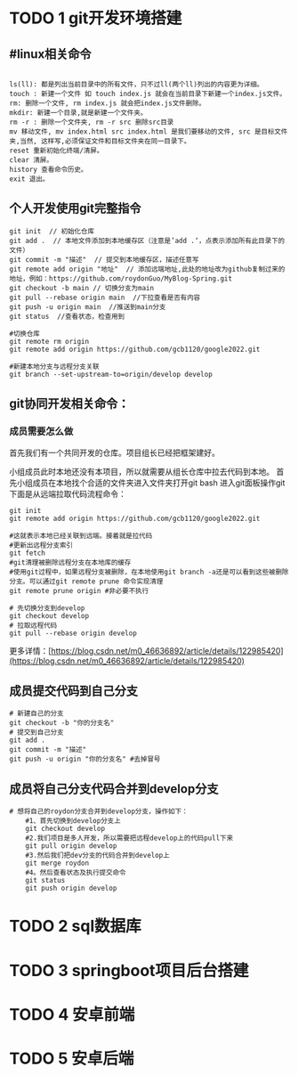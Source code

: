 



# TODO 1 git开发环境搭建

## #linux相关命令

```shell

ls(ll): 都是列出当前目录中的所有文件，只不过ll(两个ll)列出的内容更为详细。
touch : 新建一个文件 如 touch index.js 就会在当前目录下新建一个index.js文件。
rm: 删除一个文件, rm index.js 就会把index.js文件删除。
mkdir: 新建一个目录,就是新建一个文件夹。
rm -r : 删除一个文件夹, rm -r src 删除src目录
mv 移动文件, mv index.html src index.html 是我们要移动的文件, src 是目标文件夹,当然, 这样写,必须保证文件和目标文件夹在同一目录下。
reset 重新初始化终端/清屏。
clear 清屏。
history 查看命令历史。
exit 退出。
```


## 个人开发使用git完整指令

```shell
git init  // 初始化仓库
git add .  // 本地文件添加到本地缓存区（注意是’add .‘，点表示添加所有此目录下的文件）
git commit -m "描述"  // 提交到本地缓存区，描述任意写
git remote add origin "地址"  // 添加远端地址,此处的地址改为github复制过来的地址，例如：https://github.com/roydonGuo/MyBlog-Spring.git
git checkout -b main // 切换分支为main
git pull --rebase origin main  //下拉查看是否有内容
git push -u origin main  //推送到main分支
git status  //查看状态，检查用到
```

```shell
#切换仓库
git remote rm origin
git remote add origin https://github.com/gcb1120/google2022.git

#新建本地分支与远程分支关联
git branch --set-upstream-to=origin/develop develop
```
## git协同开发相关命令：


### 成员需要怎么做
首先我们有一个共同开发的仓库。项目组长已经把框架建好。

小组成员此时本地还没有本项目，所以就需要从组长仓库中拉去代码到本地。
首先小组成员在本地找个合适的文件夹进入文件夹打开git bash 进入git面板操作git
下面是从远端拉取代码流程命令：

```shell
git init
git remote add origin https://github.com/gcb1120/google2022.git

#这就表示本地已经关联到远端。接着就是拉代码
#更新出远程分支索引
git fetch
#git清理被删除远程分支在本地库的缓存 
#使用git过程中，如果远程分支被删除，在本地使用git branch -a还是可以看到这些被删除分支。可以通过git remote prune 命令实现清理
git remote prune origin #非必要不执行

# 先切换分支到develop
git checkout develop
# 拉取远程代码
git pull --rebase origin develop
```
更多详情：[https://blog.csdn.net/m0_46636892/article/details/122985420](https://blog.csdn.net/m0_46636892/article/details/122985420)

## 成员提交代码到自己分支
```shell
# 新建自己的分支
git checkout -b "你的分支名"
# 提交到自己分支
git add .
git commit -m "描述"
git push -u origin "你的分支名" #去掉冒号
```
## 成员将自己分支代码合并到develop分支
```shell
# 想将自己的roydon分支合并到develop分支，操作如下：
    #1、首先切换到develop分支上
    git checkout develop
    #2.我们项目是多人开发，所以需要把远程develop上的代码pull下来
    git pull origin develop
    #3.然后我们把dev分支的代码合并到develop上
    git merge roydon
    #4。然后查看状态及执行提交命令
    git status
    git push origin develop
```



# TODO 2 sql数据库











# TODO 3 springboot项目后台搭建











# TODO 4 安卓前端







# TODO 5 安卓后端
